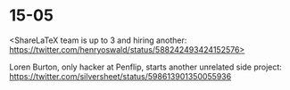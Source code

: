 # 15-05

<ShareLaTeX team is up to 3 and hiring another: https://twitter.com/henryoswald/status/588242493424152576>

Loren Burton, only hacker at Penflip, starts another unrelated side project: <https://twitter.com/silversheet/status/598613901350055936>
